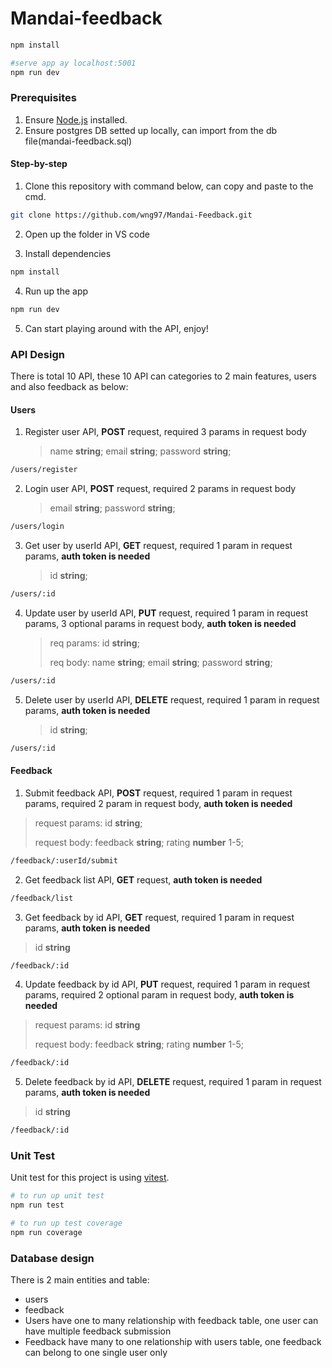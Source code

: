 # Mandai-feedback

```bash
npm install

#serve app ay localhost:5001
npm run dev
```

### Prerequisites

1. Ensure [Node.js](https://nodejs.org/en/) installed.
2. Ensure postgres DB setted up locally, can import from the db file(mandai-feedback.sql)

#### Step-by-step

1. Clone this repository with command below, can copy and paste to the cmd.

```bash
git clone https://github.com/wng97/Mandai-Feedback.git
```

2. Open up the folder in VS code

3. Install dependencies

```bash
npm install
```

4. Run up the app

```bash
npm run dev
```

5. Can start playing around with the API, enjoy!

### API Design

There is total 10 API, these 10 API can categories to 2 main features, users and also feedback as below:

#### Users

1. Register user API, **POST** request, required 3 params in request body

   > name **string**;
   > email **string**;
   > password **string**;

```bash
/users/register
```

2. Login user API, **POST** request, required 2 params in request body

   > email **string**;
   > password **string**;

```bash
/users/login
```

3. Get user by userId API, **GET** request, required 1 param in request params, **auth token is needed**

   > id **string**;

```bash
/users/:id
```

4. Update user by userId API, **PUT** request, required 1 param in request params, 3 optional params in request body, **auth token is needed**

   > req params:
   > id **string**;
   >
   > req body:
   > name **string**;
   > email **string**;
   > password **string**;

```bash
/users/:id
```

5. Delete user by userId API, **DELETE** request, required 1 param in request params, **auth token is needed**

   > id **string**;

```bash
/users/:id
```

#### Feedback

1. Submit feedback API, **POST** request, required 1 param in request params, required 2 param in request body, **auth token is needed**

> request params:
> id **string**;
>
> request body:
> feedback **string**;
> rating **number** 1-5;

```bash
/feedback/:userId/submit
```

2. Get feedback list API, **GET** request, **auth token is needed**

```bash
/feedback/list
```

3. Get feedback by id API, **GET** request, required 1 param in request params, **auth token is needed**

> id **string**

```bash
/feedback/:id
```

4. Update feedback by id API, **PUT** request, required 1 param in request params, required 2 optional param in request body, **auth token is needed**

> request params:
> id **string**
>
> request body:
> feedback **string**;
> rating **number** 1-5;

```bash
/feedback/:id
```

5. Delete feedback by id API, **DELETE** request, required 1 param in request params, **auth token is needed**

> id **string**

```bash
/feedback/:id
```

### Unit Test

Unit test for this project is using [vitest](https://vitest.dev/guide/).

```bash
# to run up unit test
npm run test

# to run up test coverage
npm run coverage
```

### Database design

There is 2 main entities and table:

- users
- feedback
- Users have one to many relationship with feedback table, one user can have multiple feedback submission
- Feedback have many to one relationship with users table, one feedback can belong to one single user only
